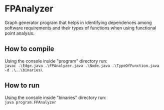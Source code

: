 # FPAnalyzer
Graph generator program that helps in identifying dependences among software requirements and their types of functions when using functional point analysis.

## How to compile
Using the console inside "program" directory run:  
`javac .\Edge.java .\FPAnalyzer.java .\Node.java .\TypeOfFunction.java -d .\..\binaries\`

## How to run
Using the console inside "binaries" directory run:  
`java program.FPAnalyzer`